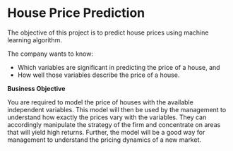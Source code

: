 # House Price Prediction

The objective of this project is to predict house prices using machine learning algorithm.

The company wants to know:

- Which variables are significant in predicting the price of a house, and
- How well those variables describe the price of a house.

**Business Objective**

You are required to model the price of houses with the available independent variables. This model will then be used by the management to understand how exactly the prices vary with the variables. They can accordingly manipulate the strategy of the firm and concentrate on areas that will yield high returns. Further, the model will be a good way for management to understand the pricing dynamics of a new market.
